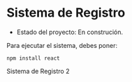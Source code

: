 <h1>Sistema de Registro</h1>

- Estado del proyecto: En construción.

Para ejecutar el sistema, debes poner:

```npm install react```

Sistema de Registro 2

